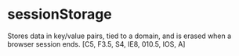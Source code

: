 # sessionStorage

Stores data in key/value pairs, tied to a domain, and is erased when a browser session ends. [C5, F3.5, S4, IE8, 010.5, IOS, A]